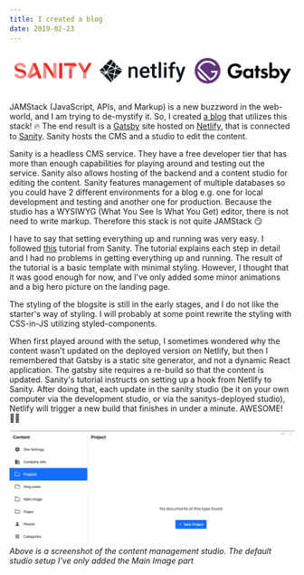 ```yaml
---
title: I created a blog
date: 2019-02-23
---
```


![Sanity, Gatsby, and Netlify logo](logos.png)

JAMStack (JavaScript, APIs, and Markup) is a new buzzword in the web-world, and I am trying to de-mystify it. So, I created [a blog](https://www.alicevidjeskog.com) that utilizes this stack! 🔥 The end result is a [Gatsby](https://www.gatsbyjs.org/) site hosted on [Netlify](https://www.netlify.com), that is connected to [Sanity](https://www.sanity.io). Sanity hosts the CMS and a studio to edit the content.

Sanity is a headless CMS service. They have a free developer tier that has more than enough capabilities for playing around and testing out the service. Sanity also allows hosting of the backend and a content studio for editing the content. Sanity features management of multiple databases so you could have 2 different environments for a blog e.g. one for local development and testing and another one for production. Because the studio has a WYSIWYG (What You See Is What You Get) editor, there is not need to write markup. Therefore this stack is not quite JAMStack 😏

I have to say that setting everything up and running was very easy. I followed [this](https://www.sanity.io/blog/how-to-quickly-set-up-a-gatsby-js-jamstack-website-with-a-headless-cms) tutorial from Sanity. The tutorial explains each step in detail and I had no problems in getting everything up and running. The result of the tutorial is a basic template with minimal styling. However, I thought that it was good enough for now, and I've only added some minor animations and a big hero picture on the landing page.

The styling of the blogsite is still in the early stages, and I do not like the starter's way of styling. I will probably at some point rewrite the styling with CSS-in-JS utilizing styled-components.  

When first played around with the setup, I sometimes wondered why the content wasn't updated on the deployed version on Netlify, but then I remembered that Gatsby is a static site generator, and not a dynamic React application. The gatsby site requires a re-build so that the content is updated. Sanity's tutorial instructs on setting up a hook from Netlify to Sanity. After doing that, each update in the sanity studio (be it on your own computer via the development studio, or via the sanitys-deployed studio), Netlify will trigger a new build that finishes in under a minute. AWESOME! 💪🏻

![Screenshot of Sanity studio](sanity-studio.png)
*Above is a screenshot of the content management studio. The default studio setup  I've only added the Main Image part*